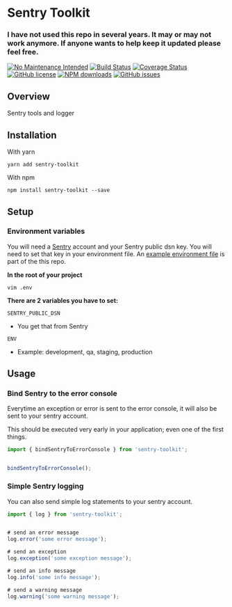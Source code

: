 # Sentry Toolkit

### I have not used this repo in several years. It may or may not work anymore. If anyone wants to help keep it updated please feel free.

[![No Maintenance Intended](http://unmaintained.tech/badge.svg)](http://unmaintained.tech/)
[![Build Status](https://travis-ci.org/luisfcolon/sentry-toolkit.svg?branch=master)](https://travis-ci.org/luisfcolon/sentry-toolkit)
[![Coverage Status](https://coveralls.io/repos/github/luisfcolon/sentry-toolkit/badge.svg?branch=master)](https://coveralls.io/github/luisfcolon/sentry-toolkit?branch=master)
[![GitHub license](https://img.shields.io/badge/license-MIT-blue.svg)](https://raw.githubusercontent.com/luisfcolon/sentry-toolkit/master/LICENSE)
[![NPM downloads](https://img.shields.io/npm/dt/sentry-toolkit.svg)](https://www.npmjs.com/package/sentry-toolkit)
[![GitHub issues](https://img.shields.io/github/issues/luisfcolon/sentry-toolkit.svg)](https://github.com/luisfcolon/sentry-toolkit/issues)

## Overview

Sentry tools and logger

## Installation

With yarn

```
yarn add sentry-toolkit
```

With npm

```
npm install sentry-toolkit --save
```

## Setup

### Environment variables

You will need a [Sentry](https://sentry.io/welcome/) account and your Sentry public dsn key. You will need to set that key in your environment file. An [example environment file](https://github.com/luisfcolon/sentry-toolkit/blob/master/.env.sample) is part of the this repo.

__In the root of your project__

```
vim .env
```

__There are 2 variables you have to set:__

`SENTRY_PUBLIC_DSN`

* You get that from Sentry

`ENV`

* Example: development, qa, staging, production

## Usage

### Bind Sentry to the error console

Everytime an exception or error is sent to the error console, it will also be sent to your sentry account.

This should be executed very early in your application; even one of the first things.

```javascript
import { bindSentryToErrorConsole } from 'sentry-toolkit';


bindSentryToErrorConsole();
```

### Simple Sentry logging

You can also send simple log statements to your sentry account.

```javascript
import { log } from 'sentry-toolkit';


# send an error message
log.error('some error message');

# send an exception
log.exception('some exception message');

# send an info message
log.info('some info message');

# send a warning message
log.warning('some warning message');
